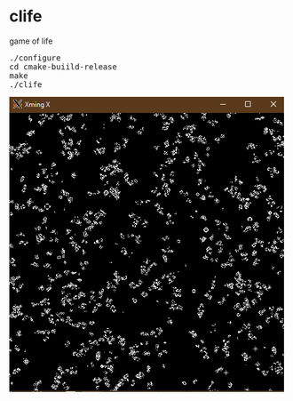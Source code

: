 # clife
game of life
<pre>
./configure
cd cmake-buiild-release
make
./clife
</pre>
![sample.png](./sample.png?raw=true)
